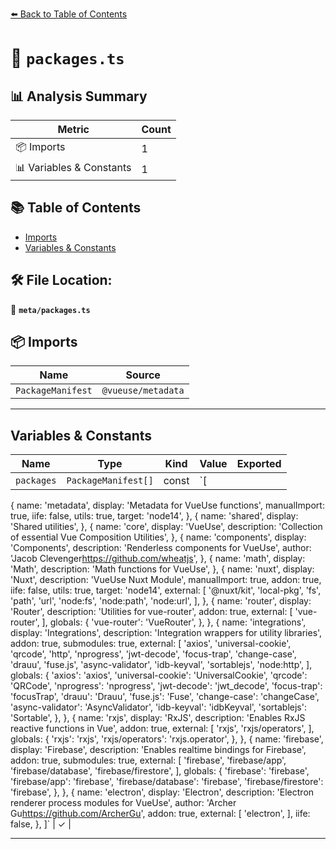 [⬅️ Back to Table of Contents](../index.md)

# 📄 `packages.ts`

## 📊 Analysis Summary

| Metric | Count |
|--------|-------|
| 📦 Imports | 1 |
| 📊 Variables & Constants | 1 |

## 📚 Table of Contents

- [Imports](#imports)
- [Variables & Constants](#variables-constants)

## 🛠️ File Location:
📂 **`meta/packages.ts`**

## 📦 Imports

| Name | Source |
|------|--------|
| `PackageManifest` | `@vueuse/metadata` |


---

## Variables & Constants

| Name | Type | Kind | Value | Exported |
|------|------|------|-------|----------|
| `packages` | `PackageManifest[]` | const | `[
  {
    name: 'metadata',
    display: 'Metadata for VueUse functions',
    manualImport: true,
    iife: false,
    utils: true,
    target: 'node14',
  },
  {
    name: 'shared',
    display: 'Shared utilities',
  },
  {
    name: 'core',
    display: 'VueUse',
    description: 'Collection of essential Vue Composition Utilities',
  },
  {
    name: 'components',
    display: 'Components',
    description: 'Renderless components for VueUse',
    author: 'Jacob Clevenger<https://github.com/wheatjs>',
  },
  {
    name: 'math',
    display: 'Math',
    description: 'Math functions for VueUse',
  },
  {
    name: 'nuxt',
    display: 'Nuxt',
    description: 'VueUse Nuxt Module',
    manualImport: true,
    addon: true,
    iife: false,
    utils: true,
    target: 'node14',
    external: [
      '@nuxt/kit',
      'local-pkg',
      'fs',
      'path',
      'url',
      'node:fs',
      'node:path',
      'node:url',
    ],
  },
  {
    name: 'router',
    display: 'Router',
    description: 'Utilities for vue-router',
    addon: true,
    external: [
      'vue-router',
    ],
    globals: {
      'vue-router': 'VueRouter',
    },
  },
  {
    name: 'integrations',
    display: 'Integrations',
    description: 'Integration wrappers for utility libraries',
    addon: true,
    submodules: true,
    external: [
      'axios',
      'universal-cookie',
      'qrcode',
      'http',
      'nprogress',
      'jwt-decode',
      'focus-trap',
      'change-case',
      'drauu',
      'fuse.js',
      'async-validator',
      'idb-keyval',
      'sortablejs',
      'node:http',
    ],
    globals: {
      'axios': 'axios',
      'universal-cookie': 'UniversalCookie',
      'qrcode': 'QRCode',
      'nprogress': 'nprogress',
      'jwt-decode': 'jwt_decode',
      'focus-trap': 'focusTrap',
      'drauu': 'Drauu',
      'fuse.js': 'Fuse',
      'change-case': 'changeCase',
      'async-validator': 'AsyncValidator',
      'idb-keyval': 'idbKeyval',
      'sortablejs': 'Sortable',
    },
  },
  {
    name: 'rxjs',
    display: 'RxJS',
    description: 'Enables RxJS reactive functions in Vue',
    addon: true,
    external: [
      'rxjs',
      'rxjs/operators',
    ],
    globals: {
      'rxjs': 'rxjs',
      'rxjs/operators': 'rxjs.operator',
    },
  },
  {
    name: 'firebase',
    display: 'Firebase',
    description: 'Enables realtime bindings for Firebase',
    addon: true,
    submodules: true,
    external: [
      'firebase',
      'firebase/app',
      'firebase/database',
      'firebase/firestore',
    ],
    globals: {
      'firebase': 'firebase',
      'firebase/app': 'firebase',
      'firebase/database': 'firebase',
      'firebase/firestore': 'firebase',
    },
  },
  {
    name: 'electron',
    display: 'Electron',
    description: 'Electron renderer process modules for VueUse',
    author: 'Archer Gu<https://github.com/ArcherGu>',
    addon: true,
    external: [
      'electron',
    ],
    iife: false,
  },
]` | ✓ |


---